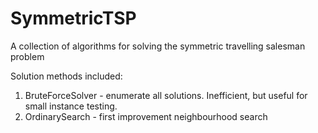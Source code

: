 # SymmetricTSP
A collection of algorithms for solving the symmetric travelling salesman problem

Solution methods included:

1. BruteForceSolver - enumerate all solutions.  Inefficient, but useful for small instance testing.
2. OrdinarySearch - first improvement neighbourhood search